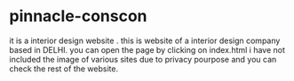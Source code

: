 # pinnacle-conscon
it is a interior design website .
this is website of a interior design company based in DELHI.
you can open the page by clicking on index.html
i have not included the image of various sites due to privacy pourpose and you can check the rest of the website.
